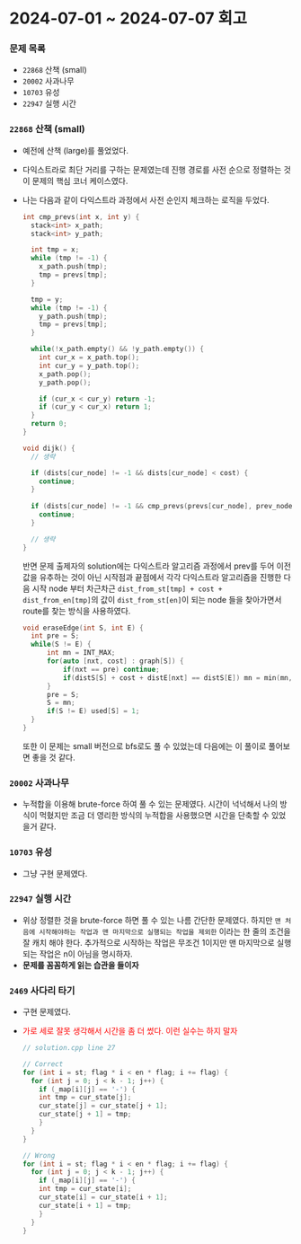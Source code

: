 # 2024-07-01 ~ 2024-07-07 회고

### 문제 목록

- `22868` 산책 (small)
- `20002` 사과나무
- `10703` 유성
- `22947` 실행 시간

### `22868` 산책 (small)

- 예전에 산책 (large)를 풀었었다.
- 다익스트라로 최단 거리를 구하는 문제였는데 진행 경로를 사전 순으로 정렬하는 것이 문제의 핵심 코너 케이스였다.
- 나는 다음과 같이 다익스트라 과정에서 사전 순인지 체크하는 로직을 두었다.
  ``` c++
  int cmp_prevs(int x, int y) {
    stack<int> x_path;
    stack<int> y_path;

    int tmp = x;
    while (tmp != -1) {
      x_path.push(tmp);
      tmp = prevs[tmp];
    }

    tmp = y;
    while (tmp != -1) {
      y_path.push(tmp);
      tmp = prevs[tmp];
    }

    while(!x_path.empty() && !y_path.empty()) {
      int cur_x = x_path.top();
      int cur_y = y_path.top();
      x_path.pop();
      y_path.pop();

      if (cur_x < cur_y) return -1;
      if (cur_y < cur_x) return 1;
    }
    return 0;
  }

  void dijk() {
    // 생략

    if (dists[cur_node] != -1 && dists[cur_node] < cost) {
      continue;
    }
    
    if (dists[cur_node] != -1 && cmp_prevs(prevs[cur_node], prev_node) <= 0) {
      continue;
    }

    // 생략
  }
  ```

  반면 문제 출제자의 solution에는 다익스트라 알고리즘 과정에서 prev를 두어 이전 값을 유추하는 것이 아닌 시작점과 끝점에서 각각 다익스트라 알고리즘을 진행한 다음 시작 node 부터 차근차근 `dist_from_st[tmp] + cost + dist_from_en[tmp]`의 값이 `dist_from_st[en]`이 되는 node 들을 찾아가면서 route를 찾는 방식을 사용하였다.

  ``` c++
  void eraseEdge(int S, int E) {
    int pre = S;
    while(S != E) {
        int mn = INT_MAX;
        for(auto [nxt, cost] : graph[S]) {
            if(nxt == pre) continue;
            if(distS[S] + cost + distE[nxt] == distS[E]) mn = min(mn, nxt);
        }
        pre = S;
        S = mn;
        if(S != E) used[S] = 1;
    }
  }
  ```

  또한 이 문제는 small 버전으로 bfs로도 풀 수 있었는데 다음에는 이 풀이로 풀어보면 좋을 것 같다.

### `20002` 사과나무
  
- 누적합을 이용해 brute-force 하여 풀 수 있는 문제였다. 시간이 넉넉해서 나의 방식이 먹혔지만 조금 더 영리한 방식의 누적합을 사용했으면 시간을 단축할 수 있었을거 같다.

### `10703` 유성

- 그냥 구현 문제였다.

### `22947` 실행 시간

- 위상 정렬한 것을 brute-force 하면 풀 수 있는 나름 간단한 문제였다. 하지만 `맨 처음에 시작해야하는 작업과 맨 마지막으로 실행되는 작업을 제외한` 이라는 한 줄의 조건을 잘 캐치 해야 한다. 추가적으로 시작하는 작업은 무조건 1이지만 맨 마지막으로 실행되는 작업은 n이 아님을 명시하자.
- <b>문제를 꼼꼼하게 읽는 습관을 들이자</b>

### `2469` 사다리 타기

- 구현 문제였다.
- <span style="color: red">가로 세로 잘못 생각해서 시간을 좀 더 썼다. 이런 실수는 하지 말자</span>

  ``` c++
  // solution.cpp line 27

  // Correct
  for (int i = st; flag * i < en * flag; i += flag) {
    for (int j = 0; j < k - 1; j++) {
      if (_map[i][j] == '-') {
      int tmp = cur_state[j];
      cur_state[j] = cur_state[j + 1];
      cur_state[j + 1] = tmp;
      }
    }
  }

  // Wrong
  for (int i = st; flag * i < en * flag; i += flag) {
    for (int j = 0; j < k - 1; j++) {
      if (_map[i][j] == '-') {
      int tmp = cur_state[i];
      cur_state[i] = cur_state[i + 1];
      cur_state[i + 1] = tmp;
      }
    }
  }
  ```